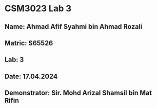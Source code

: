# CSM3023 Lab 3

## Name: Ahmad Afif Syahmi bin Ahmad Rozali
## Matric: S65526
## Lab: 3
## Date: 17.04.2024
## Demonstrator: Sir. Mohd Arizal Shamsil bin Mat Rifin
